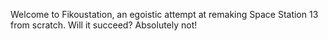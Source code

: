 Welcome to Fikoustation, an egoistic attempt at remaking Space Station 13 from scratch. Will it succeed? Absolutely not!
